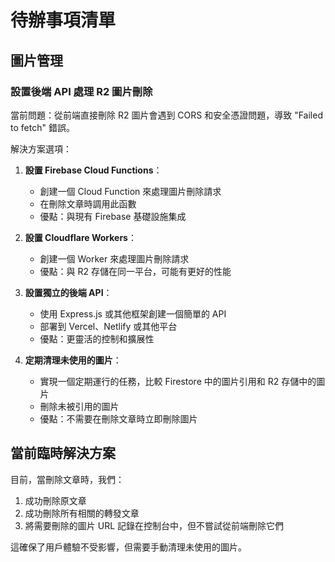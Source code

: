 # 待辦事項清單

## 圖片管理

### 設置後端 API 處理 R2 圖片刪除

當前問題：從前端直接刪除 R2 圖片會遇到 CORS 和安全憑證問題，導致 "Failed to fetch" 錯誤。

解決方案選項：

1. **設置 Firebase Cloud Functions**：
   - 創建一個 Cloud Function 來處理圖片刪除請求
   - 在刪除文章時調用此函數
   - 優點：與現有 Firebase 基礎設施集成

2. **設置 Cloudflare Workers**：
   - 創建一個 Worker 來處理圖片刪除請求
   - 優點：與 R2 存儲在同一平台，可能有更好的性能

3. **設置獨立的後端 API**：
   - 使用 Express.js 或其他框架創建一個簡單的 API
   - 部署到 Vercel、Netlify 或其他平台
   - 優點：更靈活的控制和擴展性

4. **定期清理未使用的圖片**：
   - 實現一個定期運行的任務，比較 Firestore 中的圖片引用和 R2 存儲中的圖片
   - 刪除未被引用的圖片
   - 優點：不需要在刪除文章時立即刪除圖片

## 當前臨時解決方案

目前，當刪除文章時，我們：
1. 成功刪除原文章
2. 成功刪除所有相關的轉發文章
3. 將需要刪除的圖片 URL 記錄在控制台中，但不嘗試從前端刪除它們

這確保了用戶體驗不受影響，但需要手動清理未使用的圖片。
